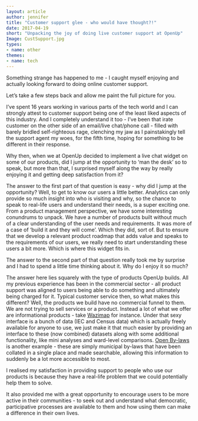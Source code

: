 ```yaml
---
layout: article
author: jennifer
title: "Customer support glee - who would have thought?!"
date: 2017-04-19
short: "Unpacking the joy of doing live customer support at OpenUp"
Image: CustSupport.jpg
types:
- name: other
themes:
- name: tech
---
```



Something strange has happened to me - I caught myself enjoying and actually looking forward to doing online customer support.

Let’s take a few steps back and allow me paint the full picture for you. 

I’ve spent 16 years working in various parts of the tech world and I can strongly attest to customer support being one of the least liked aspects of this industry. And I completely understand it too - I’ve been that irate customer on the other side of an email/live chat/phone call - filled with barely bridled self-righteous rage, clenching my jaw as I painstakingly tell the support agent my woes, for the fifth time, hoping for something to be different in their response.

Why then, when we at OpenUp decided to implement a live chat widget on some of our products, did I jump at the opportunity to ‘man the desk’ so to speak, but more than that, I surprised myself along the way by really enjoying it and getting deep satisfaction from it?

The answer to the first part of that question is easy - why did I jump at the opportunity? Well, to get to know our users a little better. Analytics can only provide so much insight into who is visiting and why, so the chance to speak to real-life users and understand their needs, is a super exciting one. From a product management perspective, we have some interesting conundrums to unpack. We have a number of products built without much of a clear understanding of the user needs and requirements. It was more of a case of ‘build it and they will come’. Which they did, sort of. But to ensure that we develop a relevant product roadmap that adds value and speaks to the requirements of our users, we really need to start understanding these users a bit more. Which is where this widget fits in. 

The answer to the second part of that question really took me by surprise and I had to spend a little time thinking about it. Why do I enjoy it so much? 

The answer here lies squarely with the type of products OpenUp builds. All my previous experience has been in the commercial sector - all product support was aligned to users being able to do something and ultimately being charged for it. Typical customer service then, so what makes this different? Well, the products we build have no commercial funnel to them. We are not trying to sell services or a product. Instead a lot of what we offer are informational products - take [Wazimap](https://wazimap.co.za/) for instance. Under that sexy interface is a bunch of data (IEC and Census data) which is actually freely available for anyone to use, we just make it that much easier by providing an interface to these (now combined) datasets along with some additional functionality, like mini analyses and ward-level comparisons. [Open By-laws](https://openbylaws.org.za/) is another example - these are simply municipal by-laws that have been collated in a single place and made searchable, allowing this information to suddenly be a lot more accessible to most.

I realised my satisfaction in providing support to people who use our products is because they have a real-life problem that we could potentially help them to solve. 

It also provided me with a great opportunity to encourage users to be more active in their communities - to seek out and understand what democratic, participative processes are available to them and how using them can make a difference in their own lives.
